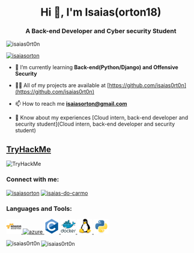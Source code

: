 <h1 align="center">Hi 👋, I'm Isaias(orton18)</h1>
<h3 align="center">A Back-end Developer and Cyber security Student</h3>

<p align="left"> <img src="https://komarev.com/ghpvc/?username=isaias0rt0n&label=Profile%20views&color=0e75b6&style=flat" alt="isaias0rt0n" /> </p>

<p align="left"> <a href="https://twitter.com/isaiasorton" target="blank"><img src="https://img.shields.io/twitter/follow/isaiasorton?logo=twitter&style=for-the-badge" alt="isaiasorton" /></a> </p>

- 🌱 I’m currently learning **Back-end(Python/Django) and Offensive Security**

- 👨‍💻 All of my projects are available at [https://github.com/isaias0rt0n](https://github.com/isaias0rt0n)

- 📫 How to reach me **isaiasorton@gmail.com**

- 📄 Know about my experiences [Cloud intern, back-end developer and security student](Cloud intern, back-end developer and security student)

## [TryHackMe](https://tryhackme.com/p/orton18)
<img src="https://tryhackme-badges.s3.amazonaws.com/orton18.png" alt="TryHackMe">

<h3 align="left">Connect with me:</h3>
<p align="left">
<a href="https://twitter.com/isaiasorton" target="blank"><img align="center" src="https://raw.githubusercontent.com/rahuldkjain/github-profile-readme-generator/master/src/images/icons/Social/twitter.svg" alt="isaiasorton" height="30" width="40" /></a>
<a href="https://linkedin.com/in/isaias-do-carmo" target="blank"><img align="center" src="https://raw.githubusercontent.com/rahuldkjain/github-profile-readme-generator/master/src/images/icons/Social/linked-in-alt.svg" alt="isaias-do-carmo" height="30" width="40" /></a>
</p>


<h3 align="left">Languages and Tools:</h3>
<p align="left"> <a href="https://aws.amazon.com" target="_blank" rel="noreferrer"> <img src="https://raw.githubusercontent.com/devicons/devicon/master/icons/amazonwebservices/amazonwebservices-original-wordmark.svg" alt="aws" width="40" height="40"/> </a> <a href="https://azure.microsoft.com/en-in/" target="_blank" rel="noreferrer"> <img src="https://www.vectorlogo.zone/logos/microsoft_azure/microsoft_azure-icon.svg" alt="azure" width="40" height="40"/> </a> <a href="https://www.cprogramming.com/" target="_blank" rel="noreferrer"> <img src="https://raw.githubusercontent.com/devicons/devicon/master/icons/c/c-original.svg" alt="c" width="40" height="40"/> </a> <a href="https://www.docker.com/" target="_blank" rel="noreferrer"> <img src="https://raw.githubusercontent.com/devicons/devicon/master/icons/docker/docker-original-wordmark.svg" alt="docker" width="40" height="40"/> </a> <a href="https://www.linux.org/" target="_blank" rel="noreferrer"> <img src="https://raw.githubusercontent.com/devicons/devicon/master/icons/linux/linux-original.svg" alt="linux" width="40" height="40"/> </a> <a href="https://www.python.org" target="_blank" rel="noreferrer"> <img src="https://raw.githubusercontent.com/devicons/devicon/master/icons/python/python-original.svg" alt="python" width="40" height="40"/> </a> </p>

<p><img align="left" src="https://github-readme-stats.vercel.app/api/top-langs?username=isaias0rt0n&show_icons=true&locale=en&layout=compact" alt="isaias0rt0n" /></p>

<p>&nbsp;<img align="center" src="https://github-readme-stats.vercel.app/api?username=isaias0rt0n&show_icons=true&locale=en" alt="isaias0rt0n" /></p>

